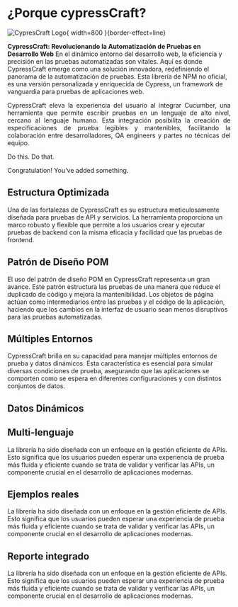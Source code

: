 # ¿Porque cypressCraft?

![CypresCraft Logo](cypress_craft_definition.png){ width=800 }{border-effect=line}

**CypressCraft: Revolucionando la Automatización de Pruebas en Desarrollo Web**
En el dinámico entorno del desarrollo web, la eficiencia y precisión en las pruebas automatizadas son vitales. Aquí es donde CypressCraft emerge como una solución innovadora, redefiniendo el panorama de la automatización de pruebas. Esta librería de NPM no oficial, es una versión personalizada y enriquecida de Cypress, un framework de vanguardia para pruebas de aplicaciones web.


<chapter title="Integración con cucumber" id="default-chapter-id">
<procedure id="default-chapter-id2" type="choices">
<p style="text-align: justify;">CypressCraft eleva la experiencia del usuario al integrar Cucumber, una herramienta que permite escribir pruebas en un lenguaje de alto nivel, cercano al lenguaje humano. Esta integración posibilita la creación de especificaciones de prueba legibles y mantenibles, facilitando la colaboración entre desarrolladores, QA engineers y partes no técnicas del equipo.</p>
   <step>Do this.</step>
   <step>Do that.</step>
   <p>Congratulation! You've added something.</p>
</procedure>
</chapter>


## Estructura Optimizada
Una de las fortalezas de CypressCraft es su estructura meticulosamente diseñada para pruebas de API y servicios. La herramienta proporciona un marco robusto y flexible que permite a los usuarios crear y ejecutar pruebas de backend con la misma eficacia y facilidad que las pruebas de frontend.

## Patrón de Diseño POM
El uso del patrón de diseño POM en CypressCraft representa un gran avance. Este patrón estructura las pruebas de una manera que reduce el duplicado de código y mejora la mantenibilidad. Los objetos de página actúan como intermediarios entre las pruebas y el código de la aplicación, haciendo que los cambios en la interfaz de usuario sean menos disruptivos para las pruebas automatizadas.

## Múltiples Entornos 
CypressCraft brilla en su capacidad para manejar múltiples entornos de prueba y datos dinámicos. Esta característica es esencial para simular diversas condiciones de prueba, asegurando que las aplicaciones se comporten como se espera en diferentes configuraciones y con distintos conjuntos de datos.

## Datos Dinámicos

## Multi-lenguaje
La librería ha sido diseñada con un enfoque en la gestión eficiente de APIs. Esto significa que los usuarios pueden esperar una experiencia de prueba más fluida y eficiente cuando se trata de validar y verificar las APIs, un componente crucial en el desarrollo de aplicaciones modernas.

## Ejemplos reales
La librería ha sido diseñada con un enfoque en la gestión eficiente de APIs. Esto significa que los usuarios pueden esperar una experiencia de prueba más fluida y eficiente cuando se trata de validar y verificar las APIs, un componente crucial en el desarrollo de aplicaciones modernas.

## Reporte integrado
La librería ha sido diseñada con un enfoque en la gestión eficiente de APIs. Esto significa que los usuarios pueden esperar una experiencia de prueba más fluida y eficiente cuando se trata de validar y verificar las APIs, un componente crucial en el desarrollo de aplicaciones modernas.

